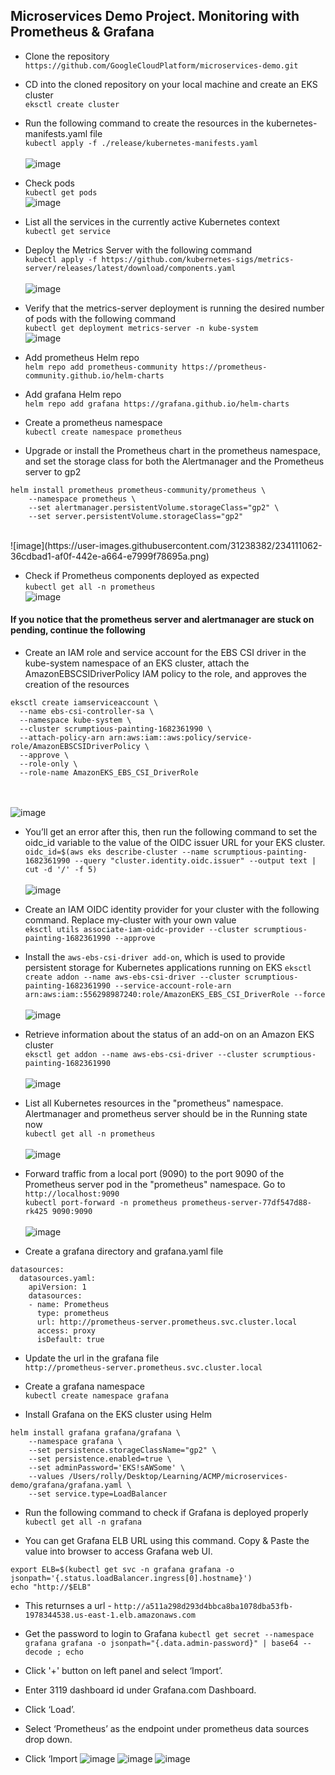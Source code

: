 ## Microservices Demo Project. Monitoring with Prometheus & Grafana

* Clone the repository <br>
```https://github.com/GoogleCloudPlatform/microservices-demo.git``` <br>

* CD into the cloned repository on your local machine and create an EKS cluster <br>
```eksctl create cluster``` <br>

* Run the following command to create the resources in the kubernetes-manifests.yaml file <br>
```kubectl apply -f ./release/kubernetes-manifests.yaml``` <br> <br>
![image](https://user-images.githubusercontent.com/31238382/234110703-d6ab5a9e-3bd8-4ae2-a829-6d9d00755006.png)

* Check pods <br>
```kubectl get pods``` <br>
![image](https://user-images.githubusercontent.com/31238382/234110744-29b5b8fc-ffb1-4001-874f-c9819f731b66.png)

* List all the services in the currently active Kubernetes context <br>
```kubectl get service``` <br> 

* Deploy the Metrics Server with the following command <br>
```kubectl apply -f https://github.com/kubernetes-sigs/metrics-server/releases/latest/download/components.yaml``` <br> <br>
![image](https://user-images.githubusercontent.com/31238382/234110808-a637790e-3a13-41fb-8d45-27171f45d0df.png)

* Verify that the metrics-server deployment is running the desired number of pods with the following command <br>
```kubectl get deployment metrics-server -n kube-system``` <br>
![image](https://user-images.githubusercontent.com/31238382/234110863-a5f26f80-4fdd-4798-a9b2-c81e9e317d35.png)

* Add prometheus Helm repo <br>
```helm repo add prometheus-community https://prometheus-community.github.io/helm-charts``` <br>

* Add grafana Helm repo <br>
```helm repo add grafana https://grafana.github.io/helm-charts```

* Create a prometheus namespace <br>
```kubectl create namespace prometheus``` <br>

* Upgrade or install the Prometheus chart in the prometheus namespace, and set the storage class for both the Alertmanager and the Prometheus server to gp2 <br>
```
helm install prometheus prometheus-community/prometheus \
    --namespace prometheus \
    --set alertmanager.persistentVolume.storageClass="gp2" \
    --set server.persistentVolume.storageClass="gp2"
```
<br>
![image](https://user-images.githubusercontent.com/31238382/234111062-36cdbad1-af0f-442e-a664-e7999f78695a.png)

* Check if Prometheus components deployed as expected <br>
```kubectl get all -n prometheus``` <br>
![image](https://user-images.githubusercontent.com/31238382/234111145-061c6f71-96b7-4bba-89a4-362051aab054.png)

#### If you notice that the prometheus server and alertmanager are stuck on pending, continue the following <br>

* Create an IAM role and service account for the EBS CSI driver in the kube-system namespace of an EKS cluster, attach the AmazonEBSCSIDriverPolicy IAM policy to the role, and approves the creation of the resources
```
eksctl create iamserviceaccount \
  --name ebs-csi-controller-sa \
  --namespace kube-system \
  --cluster scrumptious-painting-1682361990 \
  --attach-policy-arn arn:aws:iam::aws:policy/service-role/AmazonEBSCSIDriverPolicy \
  --approve \
  --role-only \
  --role-name AmazonEKS_EBS_CSI_DriverRole
```
<br> <br>
![image](https://user-images.githubusercontent.com/31238382/234111368-31dc38c6-1cd1-4163-863f-719193430647.png)

* You’ll get an error after this, then run the following command to  set the oidc_id variable to the value of the OIDC issuer URL for your EKS cluster.
```oidc_id=$(aws eks describe-cluster --name scrumptious-painting-1682361990 --query "cluster.identity.oidc.issuer" --output text | cut -d '/' -f 5)```
<br> <br>
![image](https://user-images.githubusercontent.com/31238382/234111290-a1b477ef-0455-47fe-b49b-913d03ebea50.png)

* Create an IAM OIDC identity provider for your cluster with the following command. Replace my-cluster with your own value <br>
```eksctl utils associate-iam-oidc-provider --cluster scrumptious-painting-1682361990 --approve```

* Install the ```aws-ebs-csi-driver add-on```, which is used to provide persistent storage for Kubernetes applications running on EKS
```eksctl create addon --name aws-ebs-csi-driver --cluster scrumptious-painting-1682361990 --service-account-role-arn arn:aws:iam::556298987240:role/AmazonEKS_EBS_CSI_DriverRole --force```
<br> <br>
![image](https://user-images.githubusercontent.com/31238382/234111464-1cb5669c-7893-4b9c-bf96-16fa39ee5a78.png)

* Retrieve information about the status of an add-on on an Amazon EKS cluster <br>
```eksctl get addon --name aws-ebs-csi-driver --cluster scrumptious-painting-1682361990```
<br> <br>
![image](https://user-images.githubusercontent.com/31238382/234111521-1fae72c9-777a-4e2e-b932-29d0b8cb45f2.png)

* List all Kubernetes resources in the "prometheus" namespace. Alertmanager and prometheus server should be in the Running state now <br>
```kubectl get all -n prometheus```
<br> <br>
![image](https://user-images.githubusercontent.com/31238382/234111564-95f8bb7f-637c-4a81-aafb-e9acd5b004ea.png)

* Forward traffic from a local port (9090) to the port 9090 of the Prometheus server pod in the "prometheus" namespace. Go to ```http://localhost:9090``` <br>
```kubectl port-forward -n prometheus prometheus-server-77df547d88-rk425 9090:9090```
<br> <br>
![image](https://user-images.githubusercontent.com/31238382/234111683-096ca9f9-eafa-4967-baa3-a01e03bb2ada.png)

* Create a grafana directory and grafana.yaml file
```
datasources:
  datasources.yaml:
    apiVersion: 1
    datasources:
    - name: Prometheus
      type: prometheus
      url: http://prometheus-server.prometheus.svc.cluster.local
      access: proxy
      isDefault: true
 ```

* Update the url in the grafana file <br>
```http://prometheus-server.prometheus.svc.cluster.local```

* Create a grafana namespace <br>
```kubectl create namespace grafana```

* Install Grafana on the EKS cluster using Helm <br>
```
helm install grafana grafana/grafana \
    --namespace grafana \
    --set persistence.storageClassName="gp2" \
    --set persistence.enabled=true \
    --set adminPassword='EKS!sAWSome' \
    --values /Users/rolly/Desktop/Learning/ACMP/microservices-demo/grafana/grafana.yaml \
    --set service.type=LoadBalancer
```

* Run the following command to check if Grafana is deployed properly <br>
```kubectl get all -n grafana```

* You can get Grafana ELB URL using this command. Copy & Paste the value into browser to access Grafana web UI.
```
export ELB=$(kubectl get svc -n grafana grafana -o jsonpath='{.status.loadBalancer.ingress[0].hostname}')
echo "http://$ELB"
```

* This returnses a url - ```http://a511a298d293d4bbca8ba1078dba53fb-1978344538.us-east-1.elb.amazonaws.com```

* Get the password to login to Grafana
```kubectl get secret --namespace grafana grafana -o jsonpath="{.data.admin-password}" | base64 --decode ; echo```
 
* Click '+' button on left panel and select ‘Import’.
* Enter 3119 dashboard id under Grafana.com Dashboard.
* Click ‘Load’.
* Select ‘Prometheus’ as the endpoint under prometheus data sources drop down.
* Click ‘Import
![image](https://user-images.githubusercontent.com/31238382/234111807-1484a8ba-c374-4c3c-826e-24f5e6a3978d.png)
![image](https://user-images.githubusercontent.com/31238382/234111844-906e7419-ef96-4273-80fa-38f4ab8ba2e5.png)
![image](https://user-images.githubusercontent.com/31238382/234111873-424af55d-213d-4988-805e-a34873a9bcec.png)
